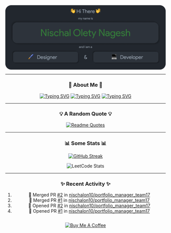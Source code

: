 <img src="./Assets/Header.png" align="center" alt="Nischal Olety Nagesh => Designer & Developer">

<div align="center">

<hr/>

### 🙋 About Me 🙋
[![Typing SVG](https://readme-typing-svg.demolab.com?font=Fira+Code&pause=1000&color=E3B675&center=true&vCenter=true&multiline=false&repeat=false&random=false&width=1080&height=30&lines=I+am+a+Senior+at+the+University+of+South+Florida)](https://git.io/typing-svg)
[![Typing SVG](https://readme-typing-svg.demolab.com?font=Fira+Code&pause=1000&color=7DAC6D&center=true&vCenter=true&multiline=false&repeat=false&random=false&width=1080&height=30&lines=I+am+studying+Computer+Science)](https://git.io/typing-svg)
[![Typing SVG](https://readme-typing-svg.demolab.com?font=Fira+Code&pause=1000&color=E3616A&center=true&vCenter=true&multiline=false&repeat=false&random=false&width=1080&height=30&lines=I+like+to+explore+cool+things+on+the+web+and+geek+out+on+them)](https://git.io/typing-svg)

<hr/>

### 💡 A Random Quote 💡

[![Readme Quotes](https://quotes-github-readme.vercel.app/api?type=horizontal&theme=dark)](https://github.com/piyushsuthar/github-readme-quotes)

<hr/>

### 📊 Some Stats 📊

[![GitHub Streak](https://streak-stats.demolab.com?user=nischalon10&theme=onedark&hide_border=true&exclude_days=Sun%2CSat&background=EBEBEB00)](https://git.io/streak-stats)

![LeetCode Stats](https://leetcode.card.workers.dev/nischalolety?theme=dark&font=baloo&extension=null)

<hr/>

### ✨ Recent Activity ✨
<table>
  <tr>

<!--START_SECTION:activity-->
1. 🎉 Merged PR [#2](https://github.com/nischalon10/portfolio_manager_team17/pull/2) in [nischalon10/portfolio_manager_team17](https://github.com/nischalon10/portfolio_manager_team17)
2. 🎉 Merged PR [#1](https://github.com/nischalon10/portfolio_manager_team17/pull/1) in [nischalon10/portfolio_manager_team17](https://github.com/nischalon10/portfolio_manager_team17)
3. 💪 Opened PR [#2](https://github.com/nischalon10/portfolio_manager_team17/pull/2) in [nischalon10/portfolio_manager_team17](https://github.com/nischalon10/portfolio_manager_team17)
4. 💪 Opened PR [#1](https://github.com/nischalon10/portfolio_manager_team17/pull/1) in [nischalon10/portfolio_manager_team17](https://github.com/nischalon10/portfolio_manager_team17)
<!--END_SECTION:activity-->
    
  </tr>
</table>

<a href="https://www.buymeacoffee.com/nischalolety" target="_blank"><img src="https://cdn.buymeacoffee.com/buttons/v2/arial-red.png" alt="Buy Me A Coffee" style="height: 60px !important;width: 217px !important;" ></a>

</div>


